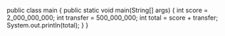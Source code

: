 public class main {
    public static void main(String[] args) {
        int score = 2_000_000_000;
        int transfer = 500_000_000;
        int total = score + transfer;
        System.out.println(total);
    }
    }

